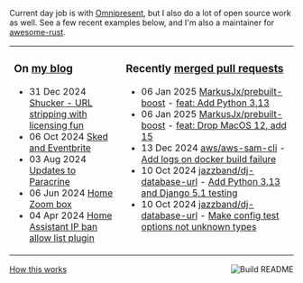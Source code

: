 Current day job is with [Omnipresent](https://www.omnipresent.com/), but I also do a lot of open source work as well. See a few recent examples below, and I'm also a maintainer for [awesome-rust](https://github.com/rust-unofficial/awesome-rust).

<table><tr><td valign="top">

### On [my blog](https://tevps.net/blog)
<!-- blog starts -->
* 31 Dec 2024 [Shucker - URL stripping with licensing fun](https://tevps.net/blog/2024/12/31/shucker-url-stripping-with-licensing-fun)
* 06 Oct 2024 [Sked and Eventbrite](https://tevps.net/blog/2024/10/06/sked-and-eventbrite)
* 03 Aug 2024 [Updates to Paracrine](https://tevps.net/blog/2024/08/03/updates-to-paracrine)
* 06 Jun 2024 [Home Zoom box](https://tevps.net/blog/2024/06/06/home-zoom-box)
* 04 Apr 2024 [Home Assistant IP ban allow list plugin](https://tevps.net/blog/2024/04/04/home-assistant-ip-ban-allow-list-plugin)
<!-- blog ends -->

</td><td valign="top">

### Recently [merged pull requests](https://github.com/search?o=desc&q=is%3Apr+author%3Apalfrey+-user%3Apalfrey+is%3Amerged+is%3Apublic&s=created&type=Issues)

<!-- prs starts -->
* 06 Jan 2025 [MarkusJx/prebuilt-boost](https://github.com/MarkusJx/prebuilt-boost) - [feat: Add Python 3.13](https://github.com/MarkusJx/prebuilt-boost/pull/19)
* 06 Jan 2025 [MarkusJx/prebuilt-boost](https://github.com/MarkusJx/prebuilt-boost) - [feat: Drop MacOS 12, add 15](https://github.com/MarkusJx/prebuilt-boost/pull/20)
* 13 Dec 2024 [aws/aws-sam-cli](https://github.com/aws/aws-sam-cli) - [Add logs on docker build failure](https://github.com/aws/aws-sam-cli/pull/7675)
* 10 Oct 2024 [jazzband/dj-database-url](https://github.com/jazzband/dj-database-url) - [Add Python 3.13 and Django 5.1 testing](https://github.com/jazzband/dj-database-url/pull/255)
* 10 Oct 2024 [jazzband/dj-database-url](https://github.com/jazzband/dj-database-url) - [Make config test options not unknown types](https://github.com/jazzband/dj-database-url/pull/252)
<!-- prs ends -->

</td></tr></table>

<a href="https://github.com/palfrey/palfrey/actions"><img src="https://github.com/palfrey/palfrey/workflows/Build%20README/badge.svg?branch=main" align="right" alt="Build README"></a> <a href="https://tevps.net/blog/2020/7/11/customising-github-profile-pages/">How this works</a>
